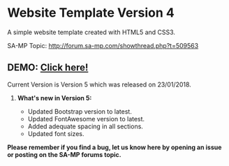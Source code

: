# Website Template Version 4
A simple website template created with HTML5 and CSS3.

SA-MP Topic: http://forum.sa-mp.com/showthread.php?t=509563

## DEMO: [Click here!](http://adamw.co.nf/)
Current Version is Version 5 which was released on 23/01/2018.


1. **What's new in Version 5:**

	* Updated Bootstrap version to latest.
	* Updated FontAwesome version to latest.
	* Added adequate spacing in all sections.
	* Updated font sizes.
    
**Please remember if you find a bug, let us know here by opening an issue or posting on the SA-MP forums topic.**

